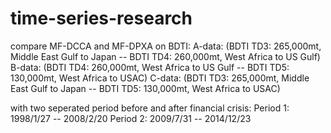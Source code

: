 # time-series-research

compare MF-DCCA and MF-DPXA on BDTI:
    A-data: (BDTI TD3: 265,000mt, Middle East Gulf to Japan -- BDTI TD4: 260,000mt, West Africa to US Gulf)
    B-data: (BDTI TD4: 260,000mt, West Africa to US Gulf -- BDTI TD5: 130,000mt, West Africa to USAC)
    C-data: (BDTI TD3: 265,000mt, Middle East Gulf to Japan -- BDTI TD5: 130,000mt, West Africa to USAC)

with two seperated period before and after financial crisis:
    Period 1: 1998/1/27 -- 2008/2/20
    Period 2: 2009/7/31 -- 2014/12/23
